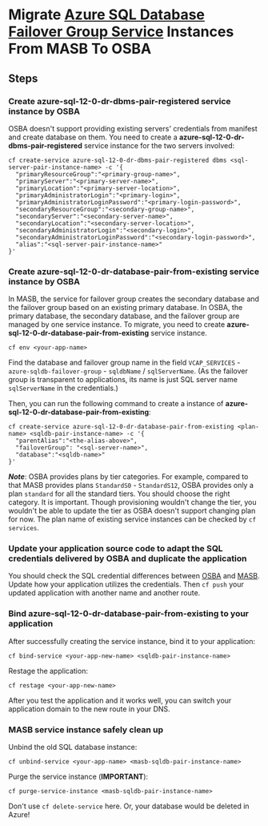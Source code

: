 # Migrate [Azure SQL Database Failover Group Service](https://github.com/Azure/meta-azure-service-broker/blob/master/docs/azure-sql-db-failover-group.md) Instances From MASB To OSBA

## Steps

### Create azure-sql-12-0-dr-dbms-pair-registered service instance by OSBA

OSBA doesn't support providing existing servers' credentials from manifest and create database on them. You need to create a **azure-sql-12-0-dr-dbms-pair-registered** service instance for the two servers involved:

```
cf create-service azure-sql-12-0-dr-dbms-pair-registered dbms <sql-server-pair-instance-name> -c '{
  "primaryResourceGroup":"<primary-group-name>",
  "primaryServer":"<primary-server-name>",
  "primaryLocation":"<primary-server-location>",
  "primaryAdministratorLogin":"<primary-login>",
  "primaryAdministratorLoginPassword":"<primary-login-password>",
  "secondaryResourceGroup":"<secondary-group-name>",
  "secondaryServer":"<secondary-server-name>",
  "secondaryLocation":"<secondary-server-location>",
  "secondaryAdministratorLogin":"<secondary-login>",
  "secondaryAdministratorLoginPassword":"<secondary-login-password>",
  "alias":"<sql-server-pair-instance-name>"
}'
```

### Create azure-sql-12-0-dr-database-pair-from-existing service instance by OSBA

In MASB, the service for failover group creates the secondary database and the failover group based on an existing primary database. In OSBA, the primary database, the secondary database, and the failover group are managed by one service instance. To migrate, you need to create **azure-sql-12-0-dr-database-pair-from-existing** service instance.

```
cf env <your-app-name>
```

Find the database and failover group name in the field `VCAP_SERVICES` - `azure-sqldb-failover-group` - `sqldbName` / `sqlServerName`. (As the failover group is transparent to applications, its name is just SQL server name `sqlServerName` in the credentials.)

Then, you can run the following command to create a instance of **azure-sql-12-0-dr-database-pair-from-existing**:

```
cf create-service azure-sql-12-0-dr-database-pair-from-existing <plan-name> <sqldb-pair-instance-name> -c '{
  "parentAlias":"<the-alias-above>",
  "failoverGroup": "<sql-server-name>",
  "database":"<sqldb-name>"
}'
```

***Note***: OSBA provides plans by tier categories. For example, compared to that MASB provides plans `StandardS0` - `StandardS12`, OSBA provides only a plan `standard` for all the standard tiers. You should choose the right category. It is important. Though provisioning wouldn't change the tier, you wouldn't be able to update the tier as OSBA doesn't support changing plan for now. The plan name of existing service instances can be checked by `cf services`.

### Update your application source code to adapt the SQL credentials delivered by OSBA and duplicate the application

You should check the SQL credential differences between [OSBA](../modules/mssqlfg.md#credentials-1) and [MASB](https://github.com/Azure/meta-azure-service-broker/blob/master/docs/azure-sql-db-failover-group.md#format-of-credentials). Update how your application utilizes the credentials. Then `cf push` your updated application with another name and another route.

### Bind azure-sql-12-0-dr-database-pair-from-existing to your application

After successfully creating the service instance, bind it to your application:

```
cf bind-service <your-app-new-name> <sqldb-pair-instance-name>
```

Restage the application:

```
cf restage <your-app-new-name>
```

After you test the application and it works well, you can switch your application domain to the new route in your DNS.

### MASB service instance safely clean up

Unbind the old SQL database instance:

```
cf unbind-service <your-app-name> <masb-sqldb-pair-instance-name>
```

Purge the service instance (**IMPORTANT**):

```
cf purge-service-instance <masb-sqldb-pair-instance-name>
```

Don't use `cf delete-service` here. Or, your database would be deleted in Azure!

